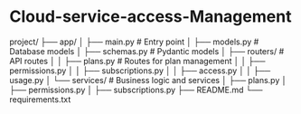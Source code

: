 # Cloud-service-access-Management


project/
├── app/
│   ├── main.py          # Entry point
│   ├── models.py        # Database models
│   ├── schemas.py       # Pydantic models
│   ├── routers/         # API routes
│   │   ├── plans.py     # Routes for plan management
│   │   ├── permissions.py
│   │   ├── subscriptions.py
│   │   ├── access.py
│   │   ├── usage.py
│   └── services/        # Business logic and services
│       ├── plans.py
│       ├── permissions.py
│       ├── subscriptions.py
├── README.md
└── requirements.txt
